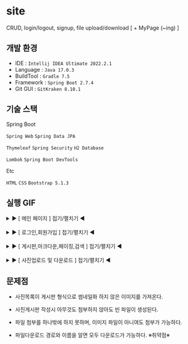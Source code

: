 # site

CRUD, login/logout, signup, file upload/download     [ + MyPage (~ing) ]

## 개발 환경
* IDE : `Intellij IDEA Ultimate 2022.2.1`
* Language : `Java 17.0.3`
* BuildTool : `Gradle 7.5`
* Framework : `Spring Boot 2.7.4`
* Git GUI : `GitKraken 8.10.1`

## 기술 스택

Spring Boot

`Spring Web` `Spring Data JPA`

`Thymeleaf` `Spring Security` `H2 Database`

`Lombok` `Spring Boot DevTools`

Etc 

`HTML` `CSS` `Bootstrap 5.1.3`

## 실행 GIF

<details>
<summary>▶ [ 메인 페이지 ] 접기/펼치기 ◀</summary><br>

![mainpage](https://user-images.githubusercontent.com/100026743/199162940-a6e505b3-b9b0-4149-9bee-77e3639d22df.gif)

**CSS, HTML 연습 겸 요란한 효과들을 넣었다.**
</details>

<br>
<details>
<summary>▶ [ 로그인,회원가입 ] 접기/펼치기 ◀</summary><br>

![signup_page](https://user-images.githubusercontent.com/100026743/199194174-b835807b-bd44-4a79-b066-3568d5f0841e.gif)

**회원가입 시 비밀번호와 비밀번호확인이 틀리면 아래 경고메세지가 뜬다. 아이디 중복또한 경고 메세지를 생성한다.**<br>
**가입 이후 로그인 페이지로 이동한다.**<br><br>

![login_page](https://user-images.githubusercontent.com/100026743/199194558-a6b22c7b-aa5b-4f98-beeb-14646e67157d.gif)

**로그인 시 아이디 또는 비밀번호가 틀리면 팝업창이 뜬다. 성공하면 게시판 페이지로 이동한다.**
</details>

<br>
<details>
<summary>▶ [ 게시판,마크다운,페이징,검색 ] 접기/펼치기 ◀</summary><br>

![write_comment_rec](https://user-images.githubusercontent.com/100026743/199195062-42df19c4-4b7e-4b64-80d6-b62fec132b42.gif)

**로그인 이후 게시글 작성이 가능하다. 게시글에 댓글,추천수가 증가하면 List에 표시된다.**<br>
**글 작성자와 현재 로그인한 사용자가 같을때만 삭제,수정 버튼이 보이며 사용이 가능하다.**<br><br>

![markdown_test](https://user-images.githubusercontent.com/100026743/199195613-b8727abd-bfd7-431e-8b78-ae6624b05803.gif)

**Content에 마크다운을 적용하여 글 작성시에 사용이 가능하다.**<br><br>

![paging_search](https://user-images.githubusercontent.com/100026743/199195842-e7077163-c590-422f-913d-478ea67331ff.gif)

**페이징과 검색 기능으로 제목,내용,댓글 중 하나라도 검색키워드와 일치하면 검색이 가능하다.**
</details>

<br>
<details>
<summary>▶ [ 사진업로드 및 다운로드 ] 접기/펼치기 ◀</summary><br>

![picture_upload,download](https://user-images.githubusercontent.com/100026743/199197745-91f2d6e6-f2d3-46e6-bca0-805ad64fc16d.gif)

**외부 경로설정으로 글을 작성하며 사진을 업로드하면 바로 보이게된다.**<br><br>
**업로드시 파일은 이름 중복을 방지하기 위해 32자리수의 랜덤한 이름으로 저장하지만, <br> 다운로드시엔 업로드했던 파일의 원래이름으로 다운로드한다.**<br><br>

![otherFile_download](https://user-images.githubusercontent.com/100026743/199198348-6009ca33-7539-483a-8a0a-4c611596491c.gif)

**첨부파일이 존재한다면 다운로드 버튼이 보이게되고, 아니라면 아무것도 뜨지 않는다.**<br>
**사진목록에서 확장자가 이미지관련 파일이라면 사진이 보이지만, 아니라면 "이미지 없음"의 내용이 보이게된다.**<br>
**파일의 업로드 제한은 10MB로 설정하였다.**


</details>

## 문제점

* 사진목록이 게시판 형식으로 썸네일화 하지 않은 이미지를 가져온다.

* 사진게시판 작성시 아무것도 첨부하지 않아도 빈 파일이 생성된다.

* 파일 첨부를 하나밖에 하지 못하며, 이미지 파일이 아니여도 첨부가 가능하다.

* 파일다운로드 경로와 이름을 알면 모두 다운로드가 가능하다. ※취약점※

